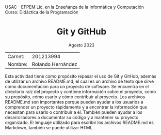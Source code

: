 USAC - EFPEM
Lic. en la Enseñanza de la Informática y Computación 
Curso: Didáctica de la Programación

<center>
	<h1>Git y GitHub</h1>
	<p style>Agosto 2023</p>
</center>

<table>
	<tr>
	    <td>Carnet: </td>
	    <td>201213994</td>
   </tr>
   <tr>
	   <td>Nombre:</td>
	   <td>Rolando Hernández</td>
   </tr>
</table>

Esta actividad tiene como propósito repasar el uso de Git y GitHub, además de utilizar
un archivo README.md, el cual es un archivo de texto que sirve como documentación
para un proyecto de software. Se encuentra en el directorio raíz del proyecto y contiene
información sobre el proyecto, como su propósito, cómo usarlo y cómo contribuir al
proyecto.
Los archivos README.md son importantes porque pueden ayudar a los usuarios a
comprender un proyecto rápidamente y a encontrar la información que necesitan para
usarlo o contribuir a él. También pueden ayudar a los desarrolladores a documentar su
código y a mantener su proyecto organizado.
El lenguaje utilizado para escribir los archivos README.md es Markdown, también se
puede utilizar HTML.